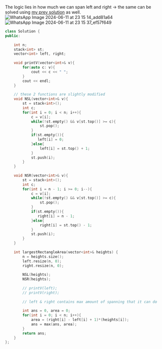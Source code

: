The logic lies in how much we can span left and right -> the same can be solved using [my prev solution](https://leetcode.com/submissions/detail/896492557/) as well.    
![WhatsApp Image 2024-06-11 at 23 15 14_add81a64](https://github.com/RohithBoppey/leetcode-sol/assets/73538974/3a694dab-7ec2-469d-b721-cf4ee0f10e6f)    
![WhatsApp Image 2024-06-11 at 23 15 37_ef57f649](https://github.com/RohithBoppey/leetcode-sol/assets/73538974/aca80cd5-0883-4dbb-a9e0-ffcac409214a)    
    
```c++
class Solution {
public:
    
    int n;
    stack<int> st;
    vector<int> left, right;
    
    void printV(vector<int>& v){
        for(auto c: v){
            cout << c << " ";
        }
        cout << endl;
    }
    
    // these 2 functions are slightly modified
    void NSL(vector<int>& v){
        st = stack<int>();
        int c;
        for(int i = 0; i < n; i++){
            c = v[i];
            while(!st.empty() && v[st.top()] >= c){
                st.pop();
            }
            if(st.empty()){
               left[i] = 0; 
            }else{
                left[i] = st.top() + 1;
            }
            st.push(i);
        }
    }
    
    void NSR(vector<int>& v){
        st = stack<int>();
        int c;
        for(int i = n - 1; i >= 0; i--){
            c = v[i];
            while(!st.empty() && v[st.top()] >= c){
                st.pop();
            }
            if(st.empty()){
               right[i] = n - 1; 
            }else{
                right[i] = st.top() - 1;
            }
            st.push(i);
        }
    }
    
    int largestRectangleArea(vector<int>& heights) {
        n = heights.size();
        left.resize(n, 0);
        right.resize(n, 0);
        
        NSL(heights);
        NSR(heights);
        
        // printV(left);
        // printV(right);
        
        // left & right contains max amount of spanning that it can do 
        
        int ans = 0, area = 0;
        for(int i = 0; i < n; i++){
            area = (right[i] - left[i] + 1)*(heights[i]);
            ans = max(ans, area);
        }
        return ans;
    }
};
```
